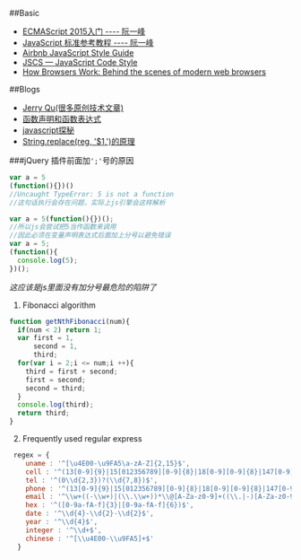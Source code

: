 ##Basic
* [ECMAScript 2015入门 ---- 阮一峰](http://es6.ruanyifeng.com/)
* [JavaScript 标准参考教程 ---- 阮一峰](http://javascript.ruanyifeng.com/advanced/ecmascript6.html)
* [Airbnb JavaScript Style Guide](https://github.com/airbnb/javascript)
* [JSCS — JavaScript Code Style](http://jscs.info/)
* [How Browsers Work: Behind the scenes of modern web browsers](http://www.html5rocks.com/en/tutorials/internals/howbrowserswork/)


##Blogs
* [Jerry Qu(很多原创技术文章)](https://imququ.com/archives.html)
* [函数声明和函数表达式](http://www.cnblogs.com/Xdoable/archive/2011/09/08/2171512.html)
* [javascript探秘](http://www.nowamagic.net/librarys/veda/detail/1630)
* [String.replace(reg, '$1,')的原理](http://www.cnblogs.com/skywang/articles/2051052.html)

###jQuery 插件前面加`';'`号的原因
```javascript
var a = 5
(function(){})()  
//Uncaught TypeError: 5 is not a function
//这句话执行会存在问题，实际上js引擎会这样解析

var a = 5(function(){})();
//所以js会尝试把5当作函数来调用
//因此必须在变量声明表达式后面加上分号以避免错误
var a = 5;
(function(){
  console.log(5);
})();

```

*这应该是js里面没有加分号最危险的陷阱了*

1. Fibonacci algorithm
```javascript
function getNthFibonacci(num){
  if(num < 2) return 1;
  var first = 1,
      second = 1,
      third;
  for(var i = 2;i <= num;i ++){
    third = first + second;
    first = second;
    second = third;
  }
  console.log(third);
  return third;
}
```

2. Frequently used regular express
```javascript
 regex = {
    uname : '^[\u4E00-\u9FA5\a-zA-Z]{2,15}$',
    cell : '^(13[0-9]{9}|15[012356789][0-9]{8}|18[0-9][0-9]{8}|147[0-9]{8}|17[0678][0-9]{8})$',
    tel : '^(0\\d{2,3})?(\\d{7,8})$',
    phone : '^(13[0-9]{9}|15[012356789][0-9]{8}|18[0-9][0-9]{8}|147[0-9]{8}|17[0678][0-9]{8}|(0\\d{2,3})?(\\d{7,8}))$',
    email : '^\\w+((-\\w+)|(\\.\\w+))*\\@[A-Za-z0-9]+((\\.|-)[A-Za-z0-9]+)*\\.[A-Za-z0-9]+$',
    hex : '^([0-9a-fA-f]{3}|[0-9a-fA-f]{6})$',
    date : '^\\d{4}-\\d{2}-\\d{2}$',
    year : '^\\d{4}$',
    integer : '^\\d+$',
    chinese : '^[\\u4E00-\\u9FA5]+$'
  }
```
